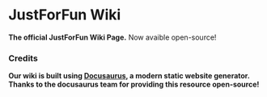 # JustForFun Wiki

**The official JustForFun Wiki Page.** Now avaible open-source!

### Credits
**Our wiki is built using [Docusaurus](https://docusaurus.io/), a modern static website generator. Thanks to the docusaurus team for providing this resource open-source!**
